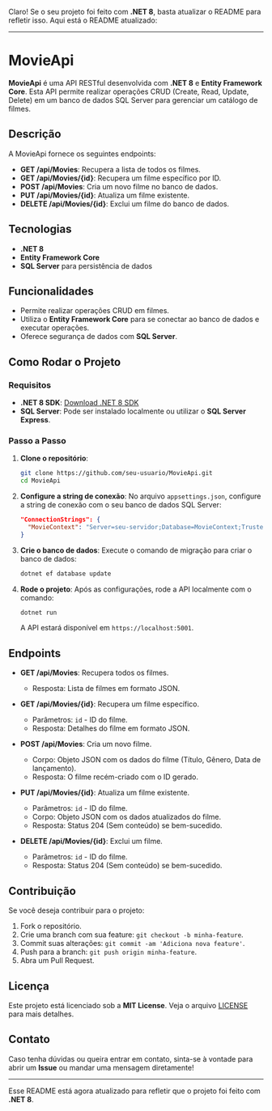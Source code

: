 Claro! Se o seu projeto foi feito com **.NET 8**, basta atualizar o README para refletir isso. Aqui está o README atualizado:

---

# MovieApi

**MovieApi** é uma API RESTful desenvolvida com **.NET 8** e **Entity Framework Core**. Esta API permite realizar operações CRUD (Create, Read, Update, Delete) em um banco de dados SQL Server para gerenciar um catálogo de filmes.

## Descrição

A MovieApi fornece os seguintes endpoints:

- **GET /api/Movies**: Recupera a lista de todos os filmes.
- **GET /api/Movies/{id}**: Recupera um filme específico por ID.
- **POST /api/Movies**: Cria um novo filme no banco de dados.
- **PUT /api/Movies/{id}**: Atualiza um filme existente.
- **DELETE /api/Movies/{id}**: Exclui um filme do banco de dados.

## Tecnologias

- **.NET 8**
- **Entity Framework Core**
- **SQL Server** para persistência de dados

## Funcionalidades

- Permite realizar operações CRUD em filmes.
- Utiliza o **Entity Framework Core** para se conectar ao banco de dados e executar operações.
- Oferece segurança de dados com **SQL Server**.

## Como Rodar o Projeto

### Requisitos

- **.NET 8 SDK**: [Download .NET 8 SDK](https://dotnet.microsoft.com/download/dotnet)
- **SQL Server**: Pode ser instalado localmente ou utilizar o **SQL Server Express**.

### Passo a Passo

1. **Clone o repositório**:
    ```bash
    git clone https://github.com/seu-usuario/MovieApi.git
    cd MovieApi
    ```

2. **Configure a string de conexão**:
    No arquivo `appsettings.json`, configure a string de conexão com o seu banco de dados SQL Server:
    ```json
    "ConnectionStrings": {
      "MovieContext": "Server=seu-servidor;Database=MovieContext;Trusted_Connection=True;TrustServerCertificate=True"
    }
    ```

3. **Crie o banco de dados**:
    Execute o comando de migração para criar o banco de dados:
    ```bash
    dotnet ef database update
    ```

4. **Rode o projeto**:
    Após as configurações, rode a API localmente com o comando:
    ```bash
    dotnet run
    ```

    A API estará disponível em `https://localhost:5001`.

## Endpoints

- **GET /api/Movies**: Recupera todos os filmes.
    - Resposta: Lista de filmes em formato JSON.
  
- **GET /api/Movies/{id}**: Recupera um filme específico.
    - Parâmetros: `id` - ID do filme.
    - Resposta: Detalhes do filme em formato JSON.

- **POST /api/Movies**: Cria um novo filme.
    - Corpo: Objeto JSON com os dados do filme (Título, Gênero, Data de lançamento).
    - Resposta: O filme recém-criado com o ID gerado.

- **PUT /api/Movies/{id}**: Atualiza um filme existente.
    - Parâmetros: `id` - ID do filme.
    - Corpo: Objeto JSON com os dados atualizados do filme.
    - Resposta: Status 204 (Sem conteúdo) se bem-sucedido.

- **DELETE /api/Movies/{id}**: Exclui um filme.
    - Parâmetros: `id` - ID do filme.
    - Resposta: Status 204 (Sem conteúdo) se bem-sucedido.

## Contribuição

Se você deseja contribuir para o projeto:

1. Fork o repositório.
2. Crie uma branch com sua feature: `git checkout -b minha-feature`.
3. Commit suas alterações: `git commit -am 'Adiciona nova feature'`.
4. Push para a branch: `git push origin minha-feature`.
5. Abra um Pull Request.

## Licença

Este projeto está licenciado sob a **MIT License**. Veja o arquivo [LICENSE](LICENSE) para mais detalhes.

## Contato

Caso tenha dúvidas ou queira entrar em contato, sinta-se à vontade para abrir um **Issue** ou mandar uma mensagem diretamente!

---

Esse README está agora atualizado para refletir que o projeto foi feito com **.NET 8**.